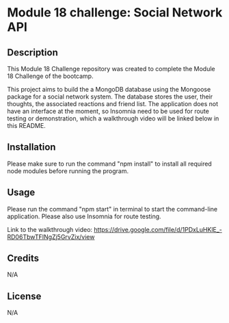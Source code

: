 # Module 18 challenge: Social Network API

## Description

This Module 18 Challenge repository was created to complete the Module 18 Challenge of the bootcamp.

This project aims to build the a MongoDB database using the Mongoose package for a social network system. The database stores the user,
their thoughts, the associated reactions and friend list. The application does not have an interface at the moment, so Insomnia need to
be used for route testing or demonstration, which a walkthrough video will be linked below in this README.  

## Installation

Please make sure to run the command "npm install" to install all required node modules before running the program. 

## Usage

Please run the command "npm start" in terminal to start the command-line application.
Please also use Insomnia for route testing.  

Link to the walkthrough video: https://drive.google.com/file/d/1PDxLuHKlE_-RD06TbwTFINgZj5GrvZix/view

## Credits

N/A

## License

N/A
